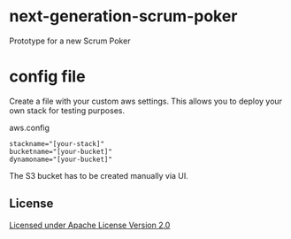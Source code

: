 # next-generation-scrum-poker

Prototype for a new Scrum Poker

# config file

Create a file with your custom aws settings. This allows you to deploy
your own stack for testing purposes.

aws.config

```
stackname="[your-stack]"
bucketname="[your-bucket]"
dynamoname="[your-bucket]"
```

The S3 bucket has to be created manually via UI.

## License

[Licensed under Apache License Version 2.0](LICENSE)
